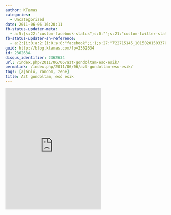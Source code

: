 ```yaml
---
author: KTamas
categories:
  - Uncategorized
date: 2011-06-06 16:20:11
fb-status-updater-meta:
  - a:5:{s:22:"custom-facebook-status";s:0:"";s:21:"custom-twitter-status";s:0:"";s:7:"fb-push";s:1:"1";s:7:"tw-push";s:1:"1";s:4:"push";s:1:"1";}
fb-status-updater-sn-reference:
  - a:2:{i:0;a:2:{i:0;s:8:"facebook";i:1;s:27:"722715145_10150201503370146";}i:1;a:2:{i:0;s:7:"twitter";i:1;s:17:"77741594836606976";}}
guid: http://blog.ktamas.com/?p=2362634
id: 2362634
disqus_identifier: 2362634
url: /index.php/2011/06/06/azt-gondoltam-eso-esik/
permalink: /index.php/2011/06/06/azt-gondoltam-eso-esik/
tags: [ajánló, random, zene]
title: Azt gondoltam, eső esik
---
```


<iframe src="https://open.spotify.com/embed/track/3UEs5rsYclSJipjZpRAvbY" width="300" height="380" frameborder="0" allowtransparency="true" allow="encrypted-media"></iframe>
